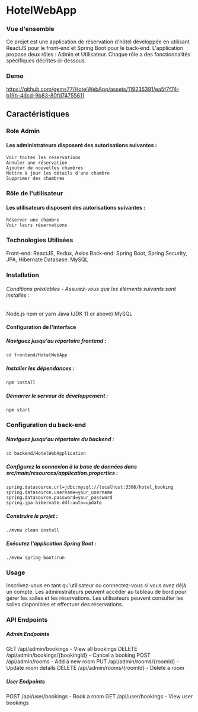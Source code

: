 # HotelWebApp
### Vue d'ensemble
Ce projet est une application de réservation d'hôtel développée en utilisant ReactJS pour le front-end et Spring Boot pour le back-end. L'application propose deux rôles : Admin et Utilisateur. Chaque rôle a des fonctionnalités spécifiques décrites ci-dessous.

### Demo
https://github.com/gems77/HotelWebApp/assets/119235391/ea5f7f74-b19b-4dcd-9b83-80fd74755611

## Caractéristiques
###  Role Admin
#### Les administrateurs disposent des autorisations suivantes :
```
Voir toutes les réservations
Annuler une réservation
Ajouter de nouvelles chambres
Mettre à jour les détails d'une chambre
Supprimer des chambres
```
### Rôle de l'utilisateur
#### Les utilisateurs disposent des autorisations suivantes :
```
Réserver une chambre
Voir leurs réservations
```
### Technologies Utilisées
Front-end: ReactJS, Redux, Axios
Back-end: Spring Boot, Spring Security, JPA, Hibernate
Database: MySQL

### Installation
###### Conditions préalables - Assurez-vous que les éléments suivants sont installés :
Node.js
npm or yarn
Java (JDK 11 or above)
MySQL

#### Configuration de l'interface
##### Naviguez jusqu'au répertoire frontend :
```
cd frontend/HotelWebApp
```
##### Installer les dépendances :
```
npm install
```
##### Démarrer le serveur de développement :
```
npm start
```

### Configuration du back-end
##### Naviguez jusqu'au répertoire du backend :
```
cd backend/HotelWebApplication
```

##### Configurez la connexion à la base de données dans src/main/resources/application.properties :
```
spring.datasource.url=jdbc:mysql://localhost:3306/hotel_booking
spring.datasource.username=your_username
spring.datasource.password=your_password
spring.jpa.hibernate.ddl-auto=update
```

##### Construire le projet :
```
./mvnw clean install
```
##### Exécutez l'application Spring Boot :
```
./mvnw spring-boot:run
``` 
### Usage
Inscrivez-vous en tant qu'utilisateur ou connectez-vous si vous avez déjà un compte.
Les administrateurs peuvent accéder au tableau de bord pour gérer les salles et les réservations.
Les utilisateurs peuvent consulter les salles disponibles et effectuer des réservations.

### API Endpoints
##### Admin Endpoints
GET /api/admin/bookings - View all bookings
DELETE /api/admin/bookings/{bookingId} - Cancel a booking
POST /api/admin/rooms - Add a new room
PUT /api/admin/rooms/{roomId} - Update room details
DELETE /api/admin/rooms/{roomId} - Delete a room
##### User Endpoints
POST /api/user/bookings - Book a room
GET /api/user/bookings - View user bookings
